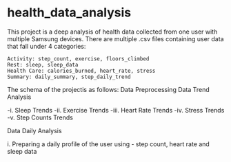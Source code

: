 # health_data_analysis

This project is a deep analysis of health data collected from one user with multiple Samsung devices. 
There are multiple .csv files containing user data that fall under 4 categories:

    Activity: step_count, exercise, floors_climbed
    Rest: sleep, sleep_data
    Health Care: calories_burned, heart_rate, stress
    Summary: daily_summary, step_daily_trend


The schema of the projectis as follows:
Data Preprocessing
Data Trend Analysis

-i. Sleep Trends
-ii. Exercise Trends
-iii. Heart Rate Trends
-iv. Stress Trends
-v. Step Counts Trends

Data Daily Analysis

i. Preparing a daily profile of the user using - step count, heart rate and sleep data
